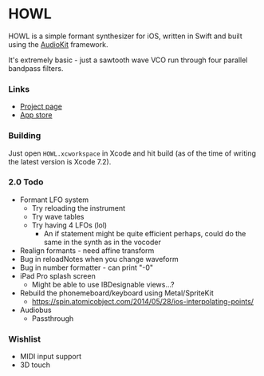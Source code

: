 # HOWL

HOWL is a simple formant synthesizer for iOS, written in Swift and built using the [AudioKit](https://github.com/audiokit/AudioKit) framework.

It's extremely basic - just a sawtooth wave VCO run through four parallel bandpass filters.

### Links

- [Project page](http://protonome.com/apps/howl/)
- [App store](https://itunes.apple.com/us/app/howl-a-formant-synthesizer/id1067562312)

### Building

Just open `HOWL.xcworkspace` in Xcode and hit build (as of the time of writing the latest version is Xcode 7.2).

### 2.0 Todo

- Formant LFO system
    - Try reloading the instrument
    - Try wave tables
    - Try having 4 LFOs (lol)
        - An if statement might be quite efficient perhaps, could do the same in the synth as in the vocoder
- Realign formants - need affine transform
- Bug in reloadNotes when you change waveform
- Bug in number formatter - can print "-0"
- iPad Pro splash screen
    - Might be able to use IBDesignable views...?
- Rebuild the phonemeboard/keyboard using Metal/SpriteKit
    - https://spin.atomicobject.com/2014/05/28/ios-interpolating-points/
- Audiobus
    - Passthrough

### Wishlist

- MIDI input support
- 3D touch
